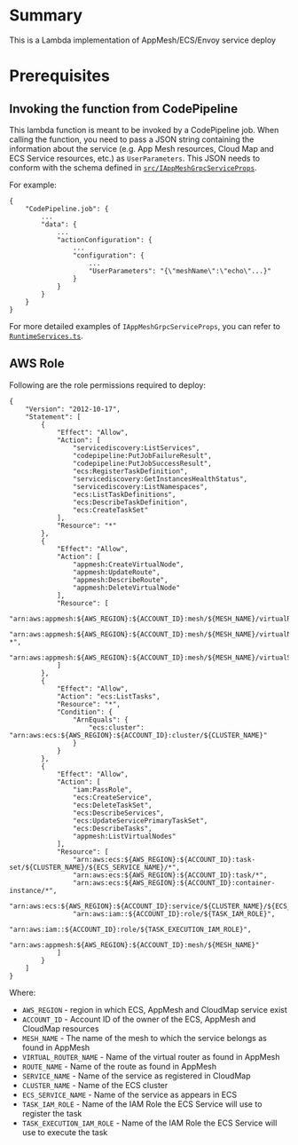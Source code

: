 # Summary

This is a Lambda implementation of AppMesh/ECS/Envoy service deploy

# Prerequisites

## Invoking the function from CodePipeline
This lambda function is meant to be invoked by a CodePipeline job.
When calling the function, you need to pass a JSON string containing the information about the service (e.g. App Mesh resources, Cloud Map and ECS Service resources, etc.) as `UserParameters`. This JSON needs to conform with the schema defined in [`src/IAppMeshGrpcServiceProps`](src/IAppMeshGrpcServiceProps.ts).

For example:
```
{
    "CodePipeline.job": {
        ...
        "data": {
            ...
            "actionConfiguration": {
                ...
                "configuration": {
                    ...
                    "UserParameters": "{\"meshName\":\"echo\"...}"
                } 
            } 
        }
    }
}
```
For more detailed examples of `IAppMeshGrpcServiceProps`, you can refer to [`RuntimeServices.ts`](src/RuntimeServices.ts).

## AWS Role

Following are the role permissions required to deploy:
```
{
    "Version": "2012-10-17",
    "Statement": [
        {
            "Effect": "Allow",
            "Action": [
                "servicediscovery:ListServices",
                "codepipeline:PutJobFailureResult",
                "codepipeline:PutJobSuccessResult",
                "ecs:RegisterTaskDefinition",
                "servicediscovery:GetInstancesHealthStatus",
                "servicediscovery:ListNamespaces",
                "ecs:ListTaskDefinitions",
                "ecs:DescribeTaskDefinition",
                "ecs:CreateTaskSet"
            ],
            "Resource": "*"
        },
        {
            "Effect": "Allow",
            "Action": [
                "appmesh:CreateVirtualNode",
                "appmesh:UpdateRoute",
                "appmesh:DescribeRoute",
                "appmesh:DeleteVirtualNode"
            ],
            "Resource": [
                "arn:aws:appmesh:${AWS_REGION}:${ACCOUNT_ID}:mesh/${MESH_NAME}/virtualRouter/${VIRTUAL_ROUTER_NAME}/route/${ROUTE_NAME}",
                "arn:aws:appmesh:${AWS_REGION}:${ACCOUNT_ID}:mesh/${MESH_NAME}/virtualNode/${SERVICE_NAME}-*",
                "arn:aws:appmesh:${AWS_REGION}:${ACCOUNT_ID}:mesh/${MESH_NAME}/virtualService/${VIRTUAL_SERVICE_NAME}"
            ]
        },
        {
            "Effect": "Allow",
            "Action": "ecs:ListTasks",
            "Resource": "*",
            "Condition": {
                "ArnEquals": {
                    "ecs:cluster": "arn:aws:ecs:${AWS_REGION}:${ACCOUNT_ID}:cluster/${CLUSTER_NAME}"
                }
            }
        },
        {
            "Effect": "Allow",
            "Action": [
                "iam:PassRole",
                "ecs:CreateService",
                "ecs:DeleteTaskSet",
                "ecs:DescribeServices",
                "ecs:UpdateServicePrimaryTaskSet",
                "ecs:DescribeTasks",
                "appmesh:ListVirtualNodes"
            ],
            "Resource": [
                "arn:aws:ecs:${AWS_REGION}:${ACCOUNT_ID}:task-set/${CLUSTER_NAME}/${ECS_SERVICE_NAME}/*",
                "arn:aws:ecs:${AWS_REGION}:${ACCOUNT_ID}:task/*",
                "arn:aws:ecs:${AWS_REGION}:${ACCOUNT_ID}:container-instance/*",
                "arn:aws:ecs:${AWS_REGION}:${ACCOUNT_ID}:service/${CLUSTER_NAME}/${ECS_SERVICE_NAME}",
                "arn:aws:iam::${ACCOUNT_ID}:role/${TASK_IAM_ROLE}",
                "arn:aws:iam::${ACCOUNT_ID}:role/${TASK_EXECUTION_IAM_ROLE}",
                "arn:aws:appmesh:${AWS_REGION}:${ACCOUNT_ID}:mesh/${MESH_NAME}"
            ]
        }
    ]
}
```

Where:
* `AWS_REGION` - region in which ECS, AppMesh and CloudMap service exist
* `ACCOUNT_ID` - Account ID of the owner of the ECS, AppMesh and CloudMap resources
* `MESH_NAME` - The name of the mesh to which the service belongs as found in AppMesh
* `VIRTUAL_ROUTER_NAME` - Name of the virtual router as found in AppMesh
* `ROUTE_NAME` - Name of the route as found in AppMesh
* `SERVICE_NAME` - Name of the service as registered in CloudMap
* `CLUSTER_NAME` - Name of the ECS cluster
* `ECS_SERVICE_NAME` - Name of the service as appears in ECS
* `TASK_IAM_ROLE` - Name of the IAM Role the ECS Service will use to register the task
* `TASK_EXECUTION_IAM_ROLE` - Name of the IAM Role the ECS Service will use to execute the task
